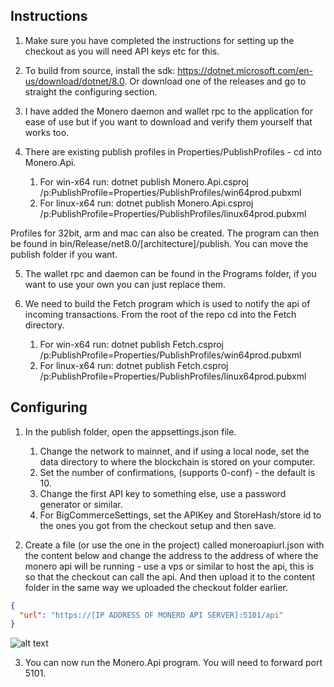 ﻿## Instructions

1. Make sure you have completed the instructions for setting up the checkout as you will need API keys etc for this.

2. To build from source, install the sdk: https://dotnet.microsoft.com/en-us/download/dotnet/8.0. Or download one of the releases and go to straight the configuring section.

3. I have added the Monero daemon and wallet rpc to the application for ease of use but if you want to download and verify them yourself that works too.

4. There are existing publish profiles in Properties/PublishProfiles - cd into Monero.Api.
	1. For win-x64 run: dotnet publish Monero.Api.csproj /p:PublishProfile=Properties/PublishProfiles/win64prod.pubxml
	2. For linux-x64 run: dotnet publish Monero.Api.csproj /p:PublishProfile=Properties/PublishProfiles/linux64prod.pubxml

Profiles for 32bit, arm and mac can also be created.
The program can then be found in bin/Release/net8.0/[architecture]/publish. You can move the publish folder if you want.

5. The wallet rpc and daemon can be found in the Programs folder, if you want to use your own you can just replace them.

6. We need to build the Fetch program which is used to notify the api of incoming transactions. From the root of the repo cd into the Fetch directory.
	1. For win-x64 run: dotnet publish Fetch.csproj /p:PublishProfile=Properties/PublishProfiles/win64prod.pubxml
	2. For linux-x64 run: dotnet publish Fetch.csproj /p:PublishProfile=Properties/PublishProfiles/linux64prod.pubxml

## Configuring

1. In the publish folder, open the appsettings.json file. 
	1. Change the network to mainnet, and if using a local node, set the data directory to where the blockchain is stored on your computer.
	2. Set the number of confirmations, (supports 0-conf) - the default is 10.
	3. Change the first API key to something else, use a password generator or similar.
	4. For BigCommerceSettings, set the APIKey and StoreHash/store id to the ones you got from the checkout setup and then save.

2. Create a file (or use the one in the project) called moneroapiurl.json with the content below and change the address to the address of where the monero api will be running - use a vps or similar to host the api, this is so that the checkout can call the api.
And then upload it to the content folder in the same way we uploaded the checkout folder earlier.
```json
{
  "url": "https://[IP ADDRESS OF MONERO API SERVER]:5101/api"
}
```
![alt text](https://i.ibb.co/cFTn94V/14.png)

3. You can now run the Monero.Api program. You will need to forward port 5101.
